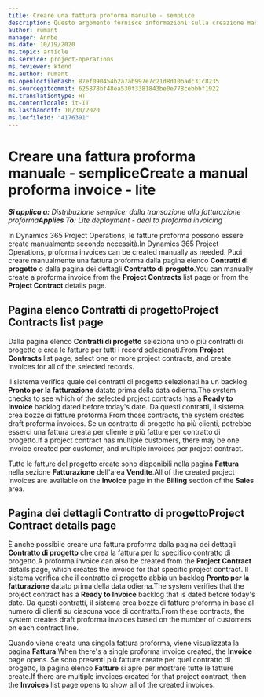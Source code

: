 ```yaml
---
title: Creare una fattura proforma manuale - semplice
description: Questo argomento fornisce informazioni sulla creazione manuale di una fattura proforma in Project Operations.
author: rumant
manager: Annbe
ms.date: 10/19/2020
ms.topic: article
ms.service: project-operations
ms.reviewer: kfend
ms.author: rumant
ms.openlocfilehash: 87ef090454b2a7ab997e7c21d8d10badc31c8235
ms.sourcegitcommit: 625878bf48ea530f3381843be0e778cebbbf1922
ms.translationtype: HT
ms.contentlocale: it-IT
ms.lasthandoff: 10/30/2020
ms.locfileid: "4176391"
---
```

# <a name="create-a-manual-proforma-invoice---lite"></a><span data-ttu-id="353f4-103">Creare una fattura proforma manuale - semplice</span><span class="sxs-lookup"><span data-stu-id="353f4-103">Create a manual proforma invoice - lite</span></span>

<span data-ttu-id="353f4-104">_**Si applica a:** Distribuzione semplice: dalla transazione alla fatturazione proforma_</span><span class="sxs-lookup"><span data-stu-id="353f4-104">_**Applies To:** Lite deployment - deal to proforma invoicing_</span></span>

<span data-ttu-id="353f4-105">In Dynamics 365 Project Operations, le fatture proforma possono essere create manualmente secondo necessità.</span><span class="sxs-lookup"><span data-stu-id="353f4-105">In Dynamics 365 Project Operations, proforma invoices can be created manually as needed.</span></span> <span data-ttu-id="353f4-106">Puoi creare manualmente una fattura proforma dalla pagina elenco **Contratti di progetto** o dalla pagina dei dettagli **Contratto di progetto**.</span><span class="sxs-lookup"><span data-stu-id="353f4-106">You can manually create a proforma invoice from the **Project Contracts** list page or from the **Project Contract** details page.</span></span>

##  <a name="project-contracts-list-page"></a><span data-ttu-id="353f4-107">Pagina elenco Contratti di progetto</span><span class="sxs-lookup"><span data-stu-id="353f4-107">Project Contracts list page</span></span>

<span data-ttu-id="353f4-108">Dalla pagina elenco **Contratti di progetto** seleziona uno o più contratti di progetto e crea le fatture per tutti i record selezionati.</span><span class="sxs-lookup"><span data-stu-id="353f4-108">From **Project Contracts** list page, select one or more project contracts, and create invoices for all of the selected records.</span></span>

<span data-ttu-id="353f4-109">Il sistema verifica quale dei contratti di progetto selezionati ha un backlog **Pronto per la fatturazione** datato prima della data odierna.</span><span class="sxs-lookup"><span data-stu-id="353f4-109">The system checks to see which of the selected project contracts has a **Ready to Invoice** backlog  dated before today's date.</span></span> <span data-ttu-id="353f4-110">Da questi contratti, il sistema crea bozze di fatture proforma.</span><span class="sxs-lookup"><span data-stu-id="353f4-110">From those contracts, the system creates draft proforma invoices.</span></span> <span data-ttu-id="353f4-111">Se un contratto di progetto ha più clienti, potrebbe esserci una fattura creata per cliente e più fatture per contratto di progetto.</span><span class="sxs-lookup"><span data-stu-id="353f4-111">If a project contract has multiple customers, there may be one invoice created per customer, and multiple invoices per project contract.</span></span>

<span data-ttu-id="353f4-112">Tutte le fatture del progetto create sono disponibili nella pagina **Fattura** nella sezione **Fatturazione** dell'area **Vendite**.</span><span class="sxs-lookup"><span data-stu-id="353f4-112">All of the created project invoices are available on the **Invoice** page in the **Billing** section of the **Sales** area.</span></span>

## <a name="project-contract-details-page"></a><span data-ttu-id="353f4-113">Pagina dei dettagli Contratto di progetto</span><span class="sxs-lookup"><span data-stu-id="353f4-113">Project Contract details page</span></span>

<span data-ttu-id="353f4-114">È anche possibile creare una fattura proforma dalla pagina dei dettagli **Contratto di progetto** che crea la fattura per lo specifico contratto di progetto.</span><span class="sxs-lookup"><span data-stu-id="353f4-114">A proforma invoice can also be created from the **Project Contract** details page, which creates the invoice for that specific project contract.</span></span> <span data-ttu-id="353f4-115">Il sistema verifica che il contratto di progetto abbia un backlog **Pronto per la fatturazione** datato prima della data odierna.</span><span class="sxs-lookup"><span data-stu-id="353f4-115">The system verifies that the project contract has a **Ready to Invoice** backlog that is dated before today's date.</span></span> <span data-ttu-id="353f4-116">Da questi contratti, il sistema crea bozze di fatture proforma in base al numero di clienti su ciascuna voce di contratto.</span><span class="sxs-lookup"><span data-stu-id="353f4-116">From these contracts, the system creates draft proforma invoices based on the number of customers on each contract line.</span></span>

<span data-ttu-id="353f4-117">Quando viene creata una singola fattura proforma, viene visualizzata la pagina **Fattura**.</span><span class="sxs-lookup"><span data-stu-id="353f4-117">When there's a single proforma invoice created, the **Invoice** page opens.</span></span> <span data-ttu-id="353f4-118">Se sono presenti più fatture create per quel contratto di progetto, la pagina elenco **Fatture** si apre per mostrare tutte le fatture create.</span><span class="sxs-lookup"><span data-stu-id="353f4-118">If there are multiple invoices created for that project contract, then the **Invoices** list page opens to show all of the created invoices.</span></span>
